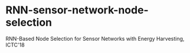 # RNN-sensor-network-node-selection
RNN-Based Node Selection for Sensor Networks with Energy Harvesting, ICTC'18
